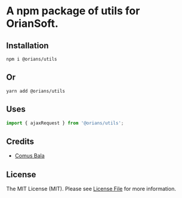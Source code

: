 # A npm package of utils for OrianSoft.

## Installation

```npm
npm i @orians/utils
```

## Or

```yarn
yarn add @orians/utils
```

## Uses

```js
import { ajaxRequest } from '@orians/utils';
```

## Credits

-   [Comus Bala](https://github.com/comusbala96)

## License

The MIT License (MIT). Please see [License File](LICENSE.md) for more information.
